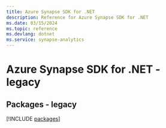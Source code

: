 ```yaml
---
title: Azure Synapse SDK for .NET
description: Reference for Azure Synapse SDK for .NET
ms.date: 03/15/2024
ms.topic: reference
ms.devlang: dotnet
ms.service: synapse-analytics
---
```

# Azure Synapse SDK for .NET - legacy
## Packages - legacy
[!INCLUDE [packages](synapse-index.md)]